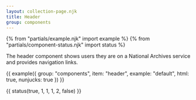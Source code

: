 ```yaml
---
layout: collection-page.njk
title: Header
group: components
---
```


{% from "partials/example.njk" import example %}
{% from "partials/component-status.njk" import status %}

The header component shows users they are on a National Archives service and provides navigation links.

{{ example({ group: "components", item: "header", example: "default", html: true, nunjucks: true }) }}

{{ status(true, 1, 1, 1, 2, false) }}
